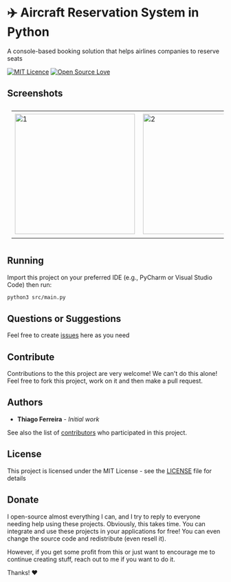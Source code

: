 # ✈️ Aircraft Reservation System in Python

A console-based booking solution that helps airlines companies to reserve seats

[![MIT Licence](https://badges.frapsoft.com/os/mit/mit.svg?v=103)](https://opensource.org/licenses/mit-license.php)
[![Open Source Love](https://badges.frapsoft.com/os/v1/open-source.svg?v=103)](https://github.com/ellerbrock/open-source-badges/)

## Screenshots

<table style="padding:10px">
  <tr>
    <td>
         <img src="https://user-images.githubusercontent.com/98138701/163860988-afa83c31-cf9f-4865-b5e0-3378ec8dfef7.png"  alt="1" width = 279px ></td>

 <td>
  <img src="https://user-images.githubusercontent.com/98138701/163860984-423ed954-c893-46fa-8674-c4c36d74ce1c.png" align="right" alt="2" width = 279px></td>
   <td><img src="https://user-images.githubusercontent.com/98138701/163860986-801ddb80-e8d2-4982-9efa-99bd8e864c1e.png" alt="3" width = 288px ></td>

  </tr>
</table>

## Running

Import this project on your preferred IDE (e.g., PyCharm or Visual Studio Code) then run:

```sh
python3 src/main.py
```

## Questions or Suggestions

Feel free to create <a href="../../issues">issues</a> here as you need

## Contribute

Contributions to the this project are very welcome! We can't do this alone! Feel free to fork this project, work on it and then make a pull request.

## Authors

* **Thiago Ferreira** - *Initial work*

See also the list of [contributors](../../graphs/contributors) who participated in this project.

## License

This project is licensed under the MIT License - see the [LICENSE](LICENSE) file for details

## Donate

I open-source almost everything I can, and I try to reply to everyone needing help using these projects. Obviously, this takes time. You can integrate and use these projects in your applications for free! You can even change the source code and redistribute (even resell it).

However, if you get some profit from this or just want to encourage me to continue creating stuff, reach out to me if you want to do it.

Thanks! ❤️
